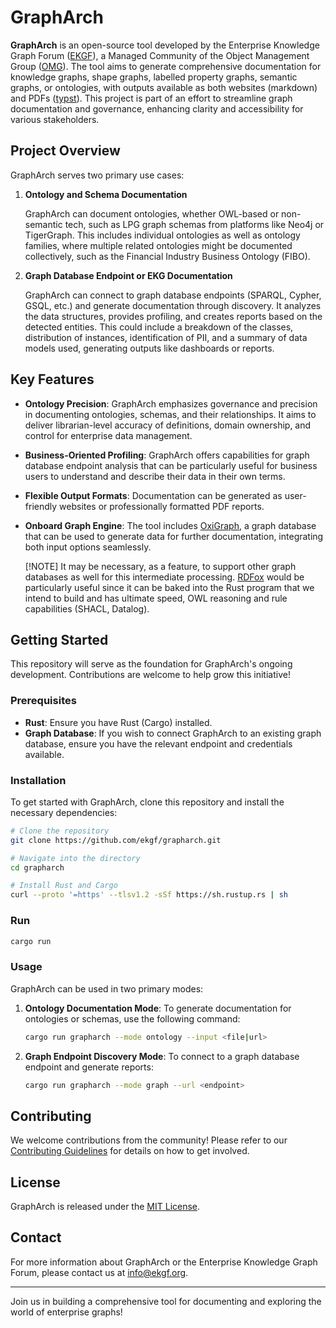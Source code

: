 # GraphArch

**GraphArch** is an open-source tool developed
by the Enterprise Knowledge Graph Forum ([EKGF](ekgf.org)),
a Managed Community of the
Object Management Group ([OMG](https://www.omg.org/communities/enterprise-knowledge-graph-forum.htm)).
The tool aims to generate comprehensive
documentation for knowledge graphs, shape graphs,
labelled property graphs, semantic graphs,
or ontologies,
with outputs available as both websites
(markdown) and
PDFs ([typst](https://typst.app/docs/)).
This project is part of an effort to
streamline graph documentation and governance,
enhancing clarity and accessibility for
various stakeholders.

## Project Overview

GraphArch serves two primary use cases:

1. **Ontology and Schema Documentation**

   GraphArch can document ontologies,
   whether OWL-based or non-semantic tech,
   such as LPG graph schemas from platforms
   like Neo4j or TigerGraph.
   This includes individual ontologies as
   well as ontology families,
   where multiple related ontologies might
   be documented collectively, such as the
   Financial Industry Business Ontology (FIBO).

2. **Graph Database Endpoint or EKG Documentation**

   GraphArch can connect to graph database
   endpoints (SPARQL, Cypher, GSQL, etc.)
   and generate documentation through discovery.
   It analyzes the data structures, provides
   profiling, and creates reports based on the
   detected entities.
   This could include a breakdown of the classes, distribution of instances,
   identification of PII, and a summary of data models used, generating outputs like
   dashboards or reports.

## Key Features

- **Ontology Precision**:
  GraphArch emphasizes governance and precision in documenting ontologies,
  schemas, and their relationships. It aims to deliver librarian-level
  accuracy of definitions, domain ownership, and control for enterprise data management.
- **Business-Oriented Profiling**:
  GraphArch offers capabilities for graph database endpoint analysis that
  can be particularly useful for business users to understand and describe
  their data in their own terms.
- **Flexible Output Formats**:
  Documentation can be generated as user-friendly websites or professionally
  formatted PDF reports.
- **Onboard Graph Engine**:
  The tool includes [OxiGraph](https://github.com/oxigraph/oxigraph),
  a graph database that can be used to generate data for further documentation,
  integrating both input options seamlessly.

  [!NOTE]
  It may be necessary, as a feature, to support other graph databases
  as well for this intermediate processing.
  [RDFox](https://www.oxfordsemantic.tech) would be particularly useful
  since it can be baked into the Rust program that we intend to build and
  has ultimate speed, OWL reasoning and rule capabilities (SHACL, Datalog).

## Getting Started

This repository will serve as the foundation for GraphArch's ongoing development.
Contributions are welcome to help grow this initiative!

### Prerequisites

- **Rust**:
  Ensure you have Rust (Cargo) installed.
- **Graph Database**:
  If you wish to connect GraphArch to an existing
  graph database, ensure you have the relevant endpoint and credentials available.

### Installation

To get started with GraphArch, clone this repository and install the necessary dependencies:

```bash
# Clone the repository
git clone https://github.com/ekgf/grapharch.git

# Navigate into the directory
cd grapharch

# Install Rust and Cargo
curl --proto '=https' --tlsv1.2 -sSf https://sh.rustup.rs | sh
```

### Run

```bash
cargo run
```

### Usage

GraphArch can be used in two primary modes:

1. **Ontology Documentation Mode**:
   To generate documentation for ontologies or schemas, use the following command:

   ```bash
   cargo run grapharch --mode ontology --input <file|url>
   ```

2. **Graph Endpoint Discovery Mode**:
   To connect to a graph database endpoint and generate reports:

   ```bash
   cargo run grapharch --mode graph --url <endpoint>
   ```

## Contributing

We welcome contributions from the community!
Please refer to our [Contributing Guidelines](CONTRIBUTING.md)
for details on how to get involved.

## License

GraphArch is released under the [MIT License](LICENSE).

## Contact

For more information about GraphArch or the Enterprise Knowledge Graph Forum,
please contact us at [info@ekgf.org](mailto:info@ekgf.org).

---

Join us in building a comprehensive tool for documenting and exploring the world of enterprise graphs!

